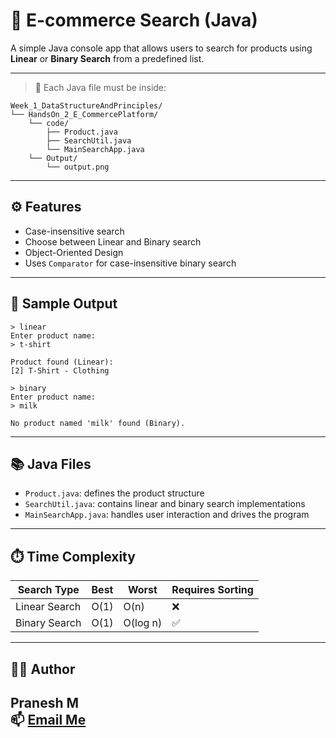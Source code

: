 # 🛒 E-commerce Search (Java)

A simple Java console app that allows users to search for products using **Linear** or **Binary Search** from a predefined list.

---


> 🔰 Each Java file must be inside:
```
Week_1_DataStructureAndPrinciples/
└── HandsOn_2_E_CommercePlatform/
    └── code/
        ├── Product.java
        ├── SearchUtil.java
        └── MainSearchApp.java
    └── Output/
        └── output.png
```

---

## ⚙️ Features

- Case-insensitive search  
- Choose between Linear and Binary search  
- Object-Oriented Design  
- Uses `Comparator` for case-insensitive binary search  

---

## 🔎 Sample Output

```
> linear
Enter product name:
> t-shirt

Product found (Linear):
[2] T-Shirt - Clothing
```

```
> binary
Enter product name:
> milk

No product named 'milk' found (Binary).
```

---

## 📚 Java Files

- `Product.java`: defines the product structure  
- `SearchUtil.java`: contains linear and binary search implementations  
- `MainSearchApp.java`: handles user interaction and drives the program

---

## ⏱️ Time Complexity

| Search Type   | Best  | Worst  | Requires Sorting |
|---------------|-------|--------|------------------|
| Linear Search | O(1)  | O(n)   | ❌               |
| Binary Search | O(1)  | O(log n)| ✅              |

---


## 👨‍💻 Author

**Pranesh M**  
📫 [Email Me](mailto:m.pranesh15112004@gmail.com)
 ---